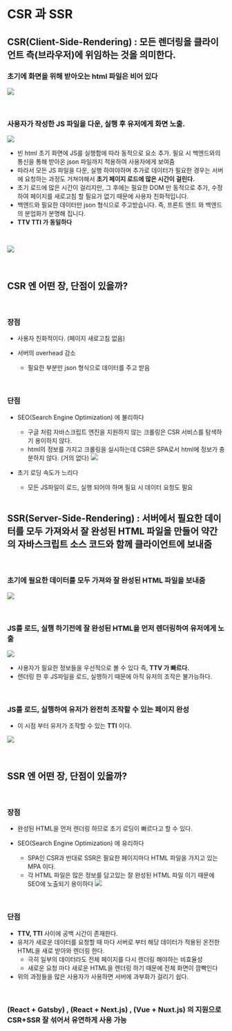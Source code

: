 # **CSR 과 SSR**

## **CSR(Client-Side-Rendering) : 모든 렌더링을 클라이언트 측(브라우저)에 위임하는 것을 의미한다.**

### **초기에 화면을 위해 받아오는 html 파일은 비어 있다**

![](./최형동/img/1.png)

<br/>

### **사용자가 작성한 JS 파일을 다운, 실행 후 유저에게 화면 노출.**

![](./최형동/img/2.png)

- 빈 html 초기 화면에 JS를 실행함에 따라 동적으로 요소 추가. 필요 시 백엔드와의 통신을 통해 받아온 json 파일까지 적용하여 사용자에게 보여줌
- 따라서 모든 JS 파일을 다운, 실행 하여야하며 추가로 데이터가 필요한 경우는 서버에 요청하는 과정도 거쳐야해서 **초기 페이지 로드에 많은 시간이 걸린다.**
- 초기 로드에 많은 시간이 걸리지만, 그 후에는 필요한 DOM 만 동적으로 추가, 수정 하여 페이지를 새로고침 할 필요가 없기 때문에 사용자 친화적입니다.
- 백엔드와 필요한 데이터만 json 형식으로 주고받습니다. 즉, 프론트 엔드 와 백엔드의 분업화가 분명해 집니다.
- **TTV TTI 가 동일하다**

<br/>

![](./최형동/img/3.png)

<br/>

## **CSR 엔 어떤 장, 단점이 있을까?**

<br/>

### **장점**

- 사용자 친화적이다. (페이지 새로고침 없음)
- 서버의 overhead 감소

  - 필요한 부분만 json 형식으로 데이터를 주고 받음

<br/>

### **단점**

- SEO(Search Engine Optimization) 에 불리하다
  - 구글 처럼 자바스크립트 엔진을 지원하지 않는 크롤링은 CSR 서비스를 탐색하기 용이하지 않다.
  - html의 정보를 가지고 크롤링을 실시하는데 CSR은 SPA로서 html에 정보가 충분하지 않다. (거의 없다)
    ![](./최형동/img/4.png)
- 초기 로딩 속도가 느리다

  - 모든 JS파일이 로드, 실행 되어야 하며 필요 시 데이터 요청도 필요

  <br/>

## **SSR(Server-Side-Rendering) : 서버에서 필요한 데이터를 모두 가져와서 잘 완성된 HTML 파일을 만들어 약간의 자바스크립트 소스 코드와 함께 클라이언트에 보내줌**

<br/>

### **초기에 필요한 데이터를 모두 가져와 잘 완성된 HTML 파일을 보내줌**

![](./최형동/img/5.png)

<br/>

### **JS를 로드, 실행 하기전에 잘 완성된 HTML을 먼저 렌더링하여 유저에게 노출**

![](./최형동/img/6.png)

- 사용자가 필요한 정보들을 우선적으로 볼 수 있다 즉, **TTV 가 빠르다.**
- 렌더링 한 후 JS파일을 로드, 실행하기 때문에 아직 유저의 조작은 불가능하다.

<br/>

### **JS를 로드, 실행하여 유저가 완전히 조작할 수 있는 페이지 완성**

- 이 시점 부터 유저가 조작할 수 있는 **TTI** 이다.

![](./최형동/img/7.png)

<br/>

## **SSR 엔 어떤 장, 단점이 있을까?**

<br/>

### **장점**

- 완성된 HTML을 먼저 렌더링 하므로 초기 로딩이 빠르다고 할 수 있다.
- SEO(Search Engine Optimization) 에 유리하다

  - SPA인 CSR과 반대로 SSR은 필요한 페이지마다 HTML 파일을 가지고 있는 MPA 이다.
  - 각 HTML 파일은 많은 정보를 담고있는 잘 완성된 HTML 파일 이기 때문에 SEO에 노출되기 용이하다
    ![](./최형동/img/8.png)

<br/>

### **단점**

- **TTV, TTI** 사이에 공백 시간이 존재한다.
- 유저가 새로운 데이터를 요청할 때 마다 서버로 부터 해당 데이터가 적용된 온전한 HTML을 새로 받아와 렌더링 한다.
  - 극히 일부의 데이터라도 전체 페이지를 다시 렌더링 해야하는 비효율성
  - 새로운 요청 마다 새로운 HTML을 렌더링 하기 때문에 전체 화면이 깜빡인다
- 위의 과정들을 많은 사용자가 사용하면 서버에 과부화가 걸리기 쉽다.

<br/>

### **(React + Gatsby) , (React + Next.js) , (Vue + Nuxt.js) 의 지원으로 CSR+SSR 잘 섞어서 유연하게 사용 가능**
